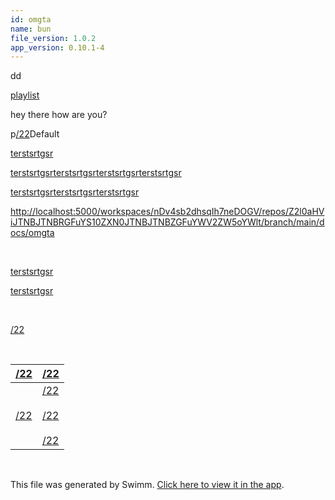 ```yaml
---
id: omgta
name: bun
file_version: 1.0.2
app_version: 0.10.1-4
---
```


dd

[playlist](playlist.f10uu.pl.sw.md)

hey there how are you?

p[/22](22.1y502.sw.md)Default

[terstsrtgsr](terstsrtgsr.tw7ka.sw.md)

[terstsrtgsr](terstsrtgsr.tw7ka.sw.md)[terstsrtgsr](terstsrtgsr.tw7ka.sw.md)[terstsrtgsr](terstsrtgsr.tw7ka.sw.md)[terstsrtgsr](terstsrtgsr.tw7ka.sw.md)

[terstsrtgsr](terstsrtgsr.tw7ka.sw.md)[terstsrtgsr](terstsrtgsr.tw7ka.sw.md)[terstsrtgsr](terstsrtgsr.tw7ka.sw.md)

[http://localhost:5000/workspaces/nDv4sb2dhsqIh7neDOGV/repos/Z2l0aHViJTNBJTNBRGFuYS10ZXN0JTNBJTNBZGFuYWV2ZW5oYWlt/branch/main/docs/omgta](http://localhost:5000/workspaces/nDv4sb2dhsqIh7neDOGV/repos/Z2l0aHViJTNBJTNBRGFuYS10ZXN0JTNBJTNBZGFuYWV2ZW5oYWlt/branch/main/docs/omgta)

<br/>

[terstsrtgsr](terstsrtgsr.tw7ka.sw.md)

[terstsrtgsr](terstsrtgsr.tw7ka.sw.md)

<br/>

[/22](22.1y502.sw.md)

<br/>

|[/22](22.1y502.sw.md)|[/22](22.1y502.sw.md)                                                          |
|---------------------|-------------------------------------------------------------------------------|
|[/22](22.1y502.sw.md)|[/22](22.1y502.sw.md)<br><br>[/22](22.1y502.sw.md)<br><br>[/22](22.1y502.sw.md)|

<br/>

This file was generated by Swimm. [Click here to view it in the app](http://localhost:5000/repos/Z2l0aHViJTNBJTNBRGFuYS10ZXN0JTNBJTNBZGFuYWV2ZW5oYWlt/docs/omgta).